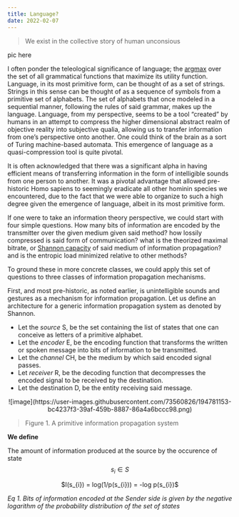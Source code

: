 ```yaml
---
title: Language?
date: 2022-02-07
---
```

 > We exist in the collective story of human unconsious

 pic here

 I often ponder the teleological significance of language; the [argmax](https://en.wikipedia.org/wiki/Arg_max) over the set of all grammatical functions that maximize its utility function. Language, in its most primitive form, can be thought of as a set of strings. Strings in this sense can be thought of as a sequence of symbols from a primitive set of alphabets. The set of alphabets that once modeled in a sequential manner, following the rules of said grammar, makes up the language. Language, from my perspective, seems to be a tool “created” by humans in an attempt to compress the higher dimensional abstract realm of objective reality into subjective qualia, allowing us to transfer information from one’s perspective onto another. One could think of the brain as a sort of Turing machine-based automata. This emergence of language as a quasi-compression tool is quite pivotal.

 It is often acknowledged that there was a significant alpha in having efficient means of transferring information in the form of intelligible sounds from one person to another. It was a pivotal advantage that allowed pre-historic Homo sapiens to seemingly eradicate all other hominin species we encountered, due to the fact that we were able to organize to such a high degree given the emergence of language, albeit in its most primitive form.

 If one were to take an information theory perspective, we could start with four simple questions. How many bits of information are encoded by the transmitter over the given medium given said method? how lossily compressed is said form of communication? what is the theorized maximal bitrate, or [Shannon capacity](https://en.wikipedia.org/wiki/Channel_capacity) of said medium of information propagation? and is the entropic load minimized relative to other methods?

 To ground these in more concrete classes, we could apply this set of questions to three classes of information propagation mechanisms.

 First, and most pre-historic, as noted earlier, is unintelligible sounds and gestures as a mechanism for information propagation. Let us define an architecture for a generic information propagation system as denoted by Shannon.

- Let the *source* S, be the set containing the list of states that one can conceive as letters of a primitive alphabet.
- Let the *encoder* E, be the encoding function that transforms the written or spoken message into bits of information to be transmitted.
- Let the *channel* CH, be the medium by which said encoded signal passes.
- Let *receiver* R, be the decoding function that decompresses the encoded signal to be received by the destination.
- Let the destination D, be the entity receiving said message.


<p align="center">
    ![image](https://user-images.githubusercontent.com/73560826/194781153-bc4237f3-39af-459b-8887-86a4a6bccc98.png)
</p>

> Figure 1. A primitive information propagation system

**We define**

The amount of information produced at the source by the occurence of state $$s_{i} \in S$$
<p align="center">
    $I(s_{i}) = log(1/p(s_{i})) = -log p(s_{i})$
</p>

*Eq 1. Bits of information encoded at the Sender side is given by the negative logarithm of the probability distribution of the set of states*
